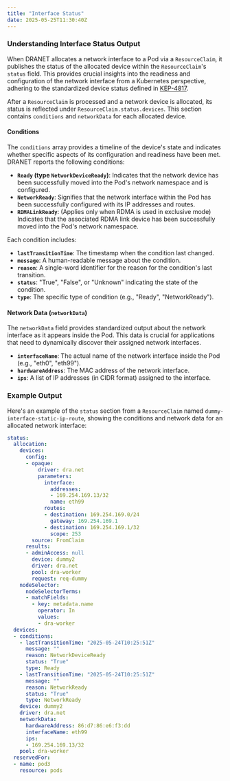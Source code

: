 ```yaml
---
title: "Interface Status"
date: 2025-05-25T11:30:40Z
---
```


### Understanding Interface Status Output

When DRANET allocates a network interface to a Pod via a `ResourceClaim`, it publishes the status of the allocated device within the `ResourceClaim`'s `status` field. This provides crucial insights into the readiness and configuration of the network interface from a Kubernetes perspective, adhering to the standardized device status defined in [KEP-4817](https://github.com/kubernetes/enhancements/blob/master/keps/sig-node/4817-resource-claim-device-status/README.md).

After a `ResourceClaim` is processed and a network device is allocated, its status is reflected under `ResourceClaim.status.devices`. This section contains `conditions` and `networkData` for each allocated device.

#### Conditions

The `conditions` array provides a timeline of the device's state and indicates whether specific aspects of its configuration and readiness have been met. DRANET reports the following conditions:

* **`Ready` (type `NetworkDeviceReady`)**: Indicates that the network device has been successfully moved into the Pod's network namespace and is configured.
* **`NetworkReady`**: Signifies that the network interface within the Pod has been successfully configured with its IP addresses and routes.
* **`RDMALinkReady`**: (Applies only when RDMA is used in exclusive mode) Indicates that the associated RDMA link device has been successfully moved into the Pod's network namespace.

Each condition includes:
* **`lastTransitionTime`**: The timestamp when the condition last changed.
* **`message`**: A human-readable message about the condition.
* **`reason`**: A single-word identifier for the reason for the condition's last transition.
* **`status`**: "True", "False", or "Unknown" indicating the state of the condition.
* **`type`**: The specific type of condition (e.g., "Ready", "NetworkReady").

#### Network Data (`networkData`)

The `networkData` field provides standardized output about the network interface as it appears inside the Pod. This data is crucial for applications that need to dynamically discover their assigned network interfaces.

* **`interfaceName`**: The actual name of the network interface inside the Pod (e.g., "eth0", "eth99").
* **`hardwareAddress`**: The MAC address of the network interface.
* **`ips`**: A list of IP addresses (in CIDR format) assigned to the interface.

### Example Output

Here's an example of the `status` section from a `ResourceClaim` named `dummy-interface-static-ip-route`, showing the conditions and network data for an allocated network interface:

```yaml
status:
  allocation:
    devices:
      config:
      - opaque:
          driver: dra.net
          parameters:
            interface:
              addresses:
              - 169.254.169.13/32
              name: eth99
            routes:
            - destination: 169.254.169.0/24
              gateway: 169.254.169.1
            - destination: 169.254.169.1/32
              scope: 253
        source: FromClaim
      results:
      - adminAccess: null
        device: dummy2
        driver: dra.net
        pool: dra-worker
        request: req-dummy
    nodeSelector:
      nodeSelectorTerms:
      - matchFields:
        - key: metadata.name
          operator: In
          values:
          - dra-worker
  devices:
  - conditions:
    - lastTransitionTime: "2025-05-24T10:25:51Z"
      message: ""
      reason: NetworkDeviceReady
      status: "True"
      type: Ready
    - lastTransitionTime: "2025-05-24T10:25:51Z"
      message: ""
      reason: NetworkReady
      status: "True"
      type: NetworkReady
    device: dummy2
    driver: dra.net
    networkData:
      hardwareAddress: 86:d7:86:e6:f3:dd
      interfaceName: eth99
      ips:
      - 169.254.169.13/32
    pool: dra-worker
  reservedFor:
  - name: pod3
    resource: pods
```
